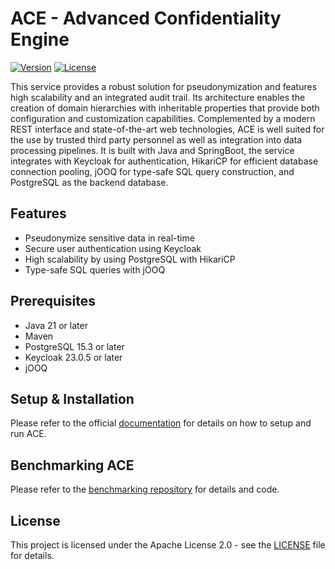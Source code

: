 # ACE - Advanced Confidentiality Engine

[![Version](https://img.shields.io/badge/version-v1.0.2-green)](https://github.com/TrustDeck/ace/releases/tag/v1.0.2)
[![License](https://img.shields.io/badge/License-Apache_2.0-green)](https://github.com/TrustDeck/ace/blob/main/LICENSE)

This service provides a robust solution for pseudonymization and features high scalability and an integrated audit trail. Its architecture enables the creation of domain hierarchies with inheritable properties that provide both configuration and customization capabilities. Complemented by a modern REST interface and state-of-the-art web technologies, ACE is well suited for the use by trusted third party personnel as well as integration into data processing pipelines. It is built with Java and SpringBoot, the service integrates with Keycloak for authentication, HikariCP for efficient database connection pooling, jOOQ for type-safe SQL query construction, and PostgreSQL as the backend database.

## Features

- Pseudonymize sensitive data in real-time
- Secure user authentication using Keycloak
- High scalability by using PostgreSQL with HikariCP
- Type-safe SQL queries with jOOQ

## Prerequisites

- Java 21 or later
- Maven
- PostgreSQL 15.3 or later
- Keycloak 23.0.5 or later
- jOOQ

## Setup & Installation

Please refer to the official [documentation](https://github.com/TrustDeck/ace-docs) for details on how to setup and run ACE.

## Benchmarking ACE

Please refer to the [benchmarking repository](https://github.com/TrustDeck/ace-benchmark) for details and code.

## License

This project is licensed under the Apache License 2.0 - see the [LICENSE](LICENSE) file for details.
